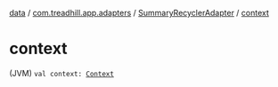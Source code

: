 [data](../../index.md) / [com.treadhill.app.adapters](../index.md) / [SummaryRecyclerAdapter](index.md) / [context](./context.md)

# context

(JVM) `val context: `[`Context`](https://developer.android.com/reference/android/content/Context.html)